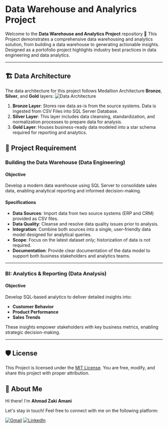 # Data Warehouse and Analyrics Project

Welcome to the **Data Warehouse and Analytics Project** repository 🚀
This Project demonstrates a comprehensive data warehousing and analytics solution, from building a data warehouse to generating actionable insights. Designed as a portofolio project highlights industry best practices in data engineering and data analytics.

---
## 🏗️  Data Architecture
The data architecture for this project follows Medallion Architecture **Bronze**, **Silver**, and **Gold** layers:
![Data Architecture](docs/data_architecture.png)

1. **Bronze Layer**: Stores raw data as-is from the source systems. Data is ingested from CSV Files into SQL Server Database.
2. **Silver Layer**: This layer includes data cleansing, standardization, and normalization processes to prepare data for analysis.
3. **Gold Layer**: Houses business-ready data modeled into a star schema required for reporting and analytics.


## 🚀 Project Requirement 

### Building the Data Warehouse (Data Engineering)

#### Objective
Develop a modern data warehouse using SQL Server to consolidate sales data, enabling analytical reporting and informed decision-making.

#### Specifications
- **Data Sources**: Import data from two source systems (ERP and CRM) provided as CSV files.
- **Data Quality**: Cleanse and resolve data quality issues prior to analysis.
- **Integration**: Combine both sources into a single, user-friendly data model designed for analytical queries.
- **Scope**: Focus on the latest dataset only; historization of data is not required.
- **Documentation**: Provide clear documentation of the data model to support both business stakeholders and analytics teams.

---

### BI: Analytics & Reporting (Data Analysis)

#### Objective
Develop SQL-based analytics to deliver detailed insights into:
- **Customer Behavior**
- **Product Performance**
- **Sales Trends**
  
These insights empower stakeholders with key business metrics, enabling strategic decision-making.

---

## 🛡️ License

This Project is licensed under the [MIT License](LICENSE). You are free, modify, and share this project with proper attribution.

## 🙍 About Me

Hi there! I'm **Ahmad Zaki Amani** 

Let's stay in touch! Feel free to connect with me on the following platform:

[![Gmail](https://img.shields.io/badge/Gmail-D14836?style=for-the-badge&logo=gmail&logoColor=white)](mailto:ahmadzaki27.az@gmail.com)
[![LinkedIn](https://img.shields.io/badge/linkedin-%230077B5.svg?style=for-the-badge&logo=linkedin&logoColor=white)](https://www.linkedin.com/in/ahmad-zaki-827933235/)
